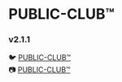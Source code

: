 # PUBLIC-CLUB™
###   v2.1.1

🐦 [PUBLIC-CLUB™](https://www.x.com/public___club)
<br>
📷 [PUBLIC-CLUB™](https://www.instagram.com/public___club)
